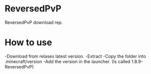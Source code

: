 # ReversedPvP
ReversedPvP download rep. 



# How to use

-Download from relases latest version.
-Extract
-Copy the folder into .minecraft/version
-Add the version in the launcher. (Is called 1.8.9-ReversedPvP)
